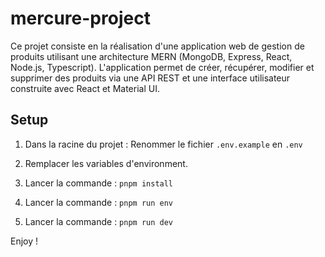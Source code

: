# mercure-project

Ce projet consiste en la réalisation d'une application web de gestion de produits utilisant une architecture MERN (MongoDB, Express, React, Node.js, Typescript). L'application permet de créer, récupérer, modifier et supprimer des produits via une API REST et une interface utilisateur construite avec React et Material UI.

## Setup

1. Dans la racine du projet : Renommer le fichier `.env.example` en `.env`

2. Remplacer les variables d'environment.

3. Lancer la commande : `pnpm install`

3. Lancer la commande : `pnpm run env`

3. Lancer la commande : `pnpm run dev`

Enjoy !
